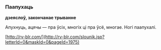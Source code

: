 ### Паапухаць
**дзеяслоў, закончанае трыванне**

Апухнуць, ацячы — пра ўсіх, многіх ці пра ўсё, многае. Ногі паапухалі.

<a rel="author">[http://rv-blr.com/](http://rv-blr.com/slounik.jsp?letterId=0&maskId=0&pageId=1975)</a>
